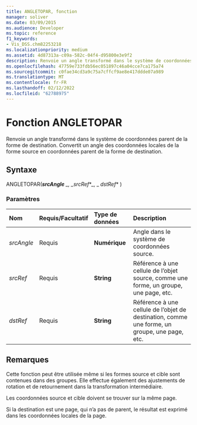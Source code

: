 ```yaml
---
title: ANGLETOPAR, fonction
manager: soliver
ms.date: 03/09/2015
ms.audience: Developer
ms.topic: reference
f1_keywords:
- Vis_DSS.chm82253218
ms.localizationpriority: medium
ms.assetid: 4d87313a-c09a-582c-04f4-d95800e3e9f2
description: Renvoie un angle transformé dans le système de coordonnées parent de la forme de destination. Convertit un angle des coordonnées locales de la forme source en coordonnées parent de la forme de destination.
ms.openlocfilehash: 47759e733fdb56ec051897c46a04cce7ca175a74
ms.sourcegitcommit: c0fae34cd3a9c75a7cffcf9ae8e417ddde07a989
ms.translationtype: MT
ms.contentlocale: fr-FR
ms.lasthandoff: 02/12/2022
ms.locfileid: "62788975"
---
```

# <a name="angletopar-function"></a>Fonction ANGLETOPAR

Renvoie un angle transformé dans le système de coordonnées parent de la forme de destination. Convertit un angle des coordonnées locales de la forme source en coordonnées parent de la forme de destination.
    
 
  
## <a name="syntax"></a>Syntaxe

ANGLETOPAR(***srcAngle** _, _*_srcRef_*_, _ *_dstRef_** ) 
  
### <a name="parameters"></a>Paramètres

|**Nom**|**Requis/Facultatif**|**Type de données**|**Description**|
|:-----|:-----|:-----|:-----|
| _srcAngle_ <br/> |Requis  <br/> |**Numérique** <br/> |Angle dans le système de coordonnées source. |
| _srcRef_ <br/> |Requis  <br/> |**String** <br/> | Référence à une cellule de l’objet source, comme une forme, un groupe, une page, etc. |
| _dstRef_ <br/> |Requis  <br/> |**String** <br/> |Référence à une cellule de l’objet de destination, comme une forme, un groupe, une page, etc. |
   
## <a name="remarks"></a>Remarques

Cette fonction peut être utilisée même si les formes source et cible sont contenues dans des groupes. Elle effectue également des ajustements de rotation et de retournement dans la transformation intermédiaire.
  
Les coordonnées source et cible doivent se trouver sur la même page.
  
Si la destination est une page, qui n’a pas de parent, le résultat est exprimé dans les coordonnées locales de la page.
  

